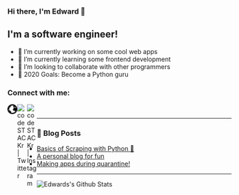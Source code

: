 ### Hi there, I'm Edward 👋

## I'm a software engineer!
- 🔭 I’m currently working on some cool web apps
- 🌱 I’m currently learning some frontend development
- 👯 I’m looking to collaborate with other programmers
- 🥅 2020 Goals: Become a Python guru 

### Connect with me:

[<img align="left" alt="edpasenidis.tech" width="22px" src="https://raw.githubusercontent.com/iconic/open-iconic/master/svg/globe.svg" />][website]
[<img align="left" alt="codeSTACKr | Twitter" width="22px" src="https://cdn.jsdelivr.net/npm/simple-icons@v3/icons/twitter.svg" />][twitter]
[<img align="left" alt="codeSTACKr | Instagram" width="22px" src="https://cdn.jsdelivr.net/npm/simple-icons@v3/icons/instagram.svg" />][instagram]


<br />

---

### 📕 Blog Posts
<!-- BLOG-POST-LIST:START -->
- [Basics of Scraping with Python 🐍](https://blog.edpasenidis.tech/p/basics-of-scraping-with-python-40bo)
- [A personal blog for fun](https://blog.edpasenidis.tech/p/a-personal-blog-for-fun-2p2b)
- [Making apps during quarantine!](https://blog.edpasenidis.tech/p/making-apps-during-quarantine-1hl6)
<!-- BLOG-POST-LIST:END -->

---

<img align="left" alt="Edwards's Github Stats" src="https://readme.edpasenidis.tech/api?username=pasenidis&show_icons=true&hide_border=true" />

[website]: https://edpasenidis.tech
[twitter]: https://twitter.com/EdwardPasenidis
[instagram]: https://instagram.com/pasenid1s

